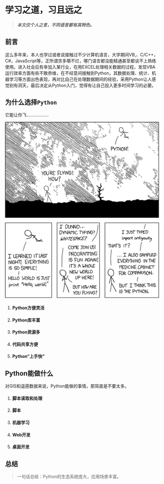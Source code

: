 # 学习之道，习且远之

> ##### 本文仅个人之言，不同语言都有其特色。

## 前言

这么多年来，本人也学过或者说接触过不少计算机语言，大学期间VB,、C/C++，C\#，JavaScript等，正所谓贪多嚼不烂，哪门语言都没能精通甚至都谈不上熟练使用。进入社会后有幸加入某行业，在用EXCEL处理相关数据的过程，发现VBA运行效率方面有些不敢恭维，在不经意间接触到Python，其数据处理、统计、机器学习等方面出色表现，再对比自己在处理数据期间的经验，采用Python让人感觉别有洞天，最后决定从Python入门，觉得有让自己投入更多时间学习的必要。

## 为什么选择`Python`

它能让你飞..................

![](/images/IMG1.jpg)

1. #### Python方便灵活
2. #### Python库丰富
3. #### Python资源多
4. #### 代码共享方便
5. #### Python“上手快"

## Python能做什么

对GIS和遥感数据来说，Python能做的事情，那简直是不要太多。

1. #### 脚本读取和处理
2. #### 脚本
3. #### 机器学习
4. #### Web开发
5. #### 桌面开发

## 总结

> 一句话总结：Python的生态系统庞大，应用场景丰富。





